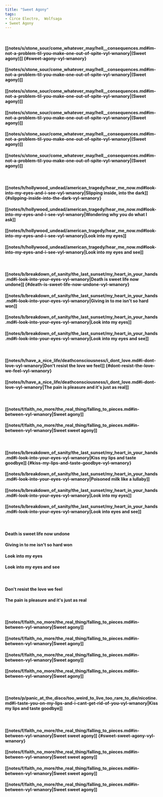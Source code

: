 ```yaml
---
title: "Sweet Agony"
tags:
- Circe Electro,  Wolfsaga
- Sweet Agony
---
```

&nbsp;
#### [[notes/s/stone_sour/come_whatever_may/hell__consequences.md#im-not-a-problem-til-you-make-one-out-of-spite-vyl-wnanory|(Sweet agony)]] {#sweet-agony-vyl-wnanory}
#### [[notes/s/stone_sour/come_whatever_may/hell__consequences.md#im-not-a-problem-til-you-make-one-out-of-spite-vyl-wnanory|(Sweet agony)]]
#### [[notes/s/stone_sour/come_whatever_may/hell__consequences.md#im-not-a-problem-til-you-make-one-out-of-spite-vyl-wnanory|(Sweet agony)]]
#### [[notes/s/stone_sour/come_whatever_may/hell__consequences.md#im-not-a-problem-til-you-make-one-out-of-spite-vyl-wnanory|(Sweet agony)]]
#### [[notes/s/stone_sour/come_whatever_may/hell__consequences.md#im-not-a-problem-til-you-make-one-out-of-spite-vyl-wnanory|(Sweet agony)]]
#### [[notes/s/stone_sour/come_whatever_may/hell__consequences.md#im-not-a-problem-til-you-make-one-out-of-spite-vyl-wnanory|(Sweet agony)]]
&nbsp;
#### [[notes/h/hollywood_undead/american_tragedy/hear_me_now.md#look-into-my-eyes-and-i-see-vyl-wnanory|Slipping inside, into the dark]] {#slipping-inside-into-the-dark-vyl-wnanory}
#### [[notes/h/hollywood_undead/american_tragedy/hear_me_now.md#look-into-my-eyes-and-i-see-vyl-wnanory|Wondering why you do what I ask]]
#### [[notes/h/hollywood_undead/american_tragedy/hear_me_now.md#look-into-my-eyes-and-i-see-vyl-wnanory|Look into my eyes]]
#### [[notes/h/hollywood_undead/american_tragedy/hear_me_now.md#look-into-my-eyes-and-i-see-vyl-wnanory|Look into my eyes and see]]
&nbsp;
#### [[notes/b/breakdown_of_sanity/the_last_sunset/my_heart_in_your_hands.md#i-look-into-your-eyes-vyl-wnanory|Death is sweet life now undone]] {#death-is-sweet-life-now-undone-vyl-wnanory}
#### [[notes/b/breakdown_of_sanity/the_last_sunset/my_heart_in_your_hands.md#i-look-into-your-eyes-vyl-wnanory|Giving in to me isn't so hard won]]
#### [[notes/b/breakdown_of_sanity/the_last_sunset/my_heart_in_your_hands.md#i-look-into-your-eyes-vyl-wnanory|Look into my eyes]]
#### [[notes/b/breakdown_of_sanity/the_last_sunset/my_heart_in_your_hands.md#i-look-into-your-eyes-vyl-wnanory|Look into my eyes and see]]
&nbsp;
#### [[notes/h/have_a_nice_life/deathconsciousness/i_dont_love.md#i-dont-love-vyl-wnanory|Don't resist the love we feel]] {#dont-resist-the-love-we-feel-vyl-wnanory}
#### [[notes/h/have_a_nice_life/deathconsciousness/i_dont_love.md#i-dont-love-vyl-wnanory|The pain is pleasure and it's just as real]]
&nbsp;
#### [[notes/f/faith_no_more/the_real_thing/falling_to_pieces.md#in-between-vyl-wnanory|Sweet agony]]
#### [[notes/f/faith_no_more/the_real_thing/falling_to_pieces.md#in-between-vyl-wnanory|Sweet sweet agony]]
&nbsp;
#### [[notes/b/breakdown_of_sanity/the_last_sunset/my_heart_in_your_hands.md#i-look-into-your-eyes-vyl-wnanory|Kiss my lips and taste goodbye]] {#kiss-my-lips-and-taste-goodbye-vyl-wnanory}
#### [[notes/b/breakdown_of_sanity/the_last_sunset/my_heart_in_your_hands.md#i-look-into-your-eyes-vyl-wnanory|Poisoned milk like a lullaby]]
#### [[notes/b/breakdown_of_sanity/the_last_sunset/my_heart_in_your_hands.md#i-look-into-your-eyes-vyl-wnanory|Look into my eyes]]
#### [[notes/b/breakdown_of_sanity/the_last_sunset/my_heart_in_your_hands.md#i-look-into-your-eyes-vyl-wnanory|Look into eyes and see]]
&nbsp;
#### Death is sweet life now undone
#### Giving in to me isn't so hard won
#### Look into my eyes
#### Look into my eyes and see
&nbsp;
#### Don't resist the love we feel
#### The pain is pleasure and it's just as real
&nbsp;
#### [[notes/f/faith_no_more/the_real_thing/falling_to_pieces.md#in-between-vyl-wnanory|Sweet agony]]
#### [[notes/f/faith_no_more/the_real_thing/falling_to_pieces.md#in-between-vyl-wnanory|Sweet agony]]
#### [[notes/f/faith_no_more/the_real_thing/falling_to_pieces.md#in-between-vyl-wnanory|Sweet agony]]
#### [[notes/f/faith_no_more/the_real_thing/falling_to_pieces.md#in-between-vyl-wnanory|Sweet agony]]
&nbsp;
#### [[notes/p/panic_at_the_disco/too_weird_to_live_too_rare_to_die/nicotine.md#i-taste-you-on-my-lips-and-i-cant-get-rid-of-you-vyl-wnanory|Kiss my lips and taste goodbye]]
&nbsp;
#### [[notes/f/faith_no_more/the_real_thing/falling_to_pieces.md#in-between-vyl-wnanory|Sweet sweet agony]] {#sweet-sweet-agony-vyl-wnanory}
#### [[notes/f/faith_no_more/the_real_thing/falling_to_pieces.md#in-between-vyl-wnanory|Sweet sweet agony]]
#### [[notes/f/faith_no_more/the_real_thing/falling_to_pieces.md#in-between-vyl-wnanory|Sweet sweet agony]]
#### [[notes/f/faith_no_more/the_real_thing/falling_to_pieces.md#in-between-vyl-wnanory|Sweet sweet agony]]

